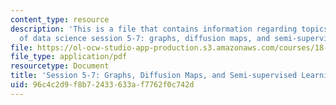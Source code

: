 ```yaml
---
content_type: resource
description: 'This is a file that contains information regarding topics in mathematics
  of data science session 5-7: graphs, diffusion maps, and semi-supervised learning.'
file: https://ol-ocw-studio-app-production.s3.amazonaws.com/courses/18-s096-topics-in-mathematics-of-data-science-fall-2015/96c4c2d9f8b72433633af7762f0c742d_MIT18_S096F15_Ses5_7.pdf
file_type: application/pdf
resourcetype: Document
title: 'Session 5-7: Graphs, Diffusion Maps, and Semi-supervised Learning'
uid: 96c4c2d9-f8b7-2433-633a-f7762f0c742d
---
```

